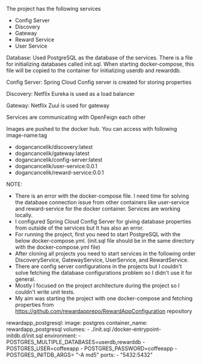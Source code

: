 The project has the following services
- Config Server
- Discovery
- Gateway
- Reward Service
- User Service


Database:
Used PostgreSQL as the database of the services. There is a file for initializing databases called init.sql. When starting docker-compose, this file will be copied to the container for initializing userdb and rewarddb.

Config Server:
Spring Cloud Config server is created for storing properties

Discovery:
Netflix Eureka is used as a load balancer

Gateway:
Netflix Zuul is used for gateway

Services are communicating with OpenFeign each other

Images are pushed to the docker hub. You can access with following image-name:tag
- dogancancelik/discovery:latest
- dogancancelik/gateway:latest
- dogancancelik/config-server:latest
- dogancancelik/user-service:0.0.1
- dogancancelik/reward-service:0.0.1


NOTE: 
- There is an error with the docker-compose file. I need time for solving the database connection issue from other containers like user-service and reward-service for the docker container. Services are working locally.
- I configured Spring Cloud Config Server for giving database properties from outside of the services but It has also an error. 
- For running the project, first you need to start PostgreSQL with the below docker-compose.yml. (init.sql file should be in the same directory with the docker-compose.yml file)
- After cloning all projects you need to start services in the following order DiscoveryService, GatewayService, UserService, and RewardService.
- There are config server configurations in the projects but I couldn't solve fetching the database configurations problem so I didn't use it for general. 
- Mostly I focused on the project architecture during the project so I couldn't write unit tests.
- My aim was starting the project with one docker-compose and fetching properties from https://github.com/rewardapprepo/RewardAppConfiguration repository 

rewardapp_postgresql:
    image: postgres
    container_name: rewardapp_postgresql
    volumes:
        - ./init.sql /docker-entrypoint-initdb.d/init.sql
    environment:
        - POSTGRES_MULTIPLE_DATABASES=userdb,rewarddb
        - POSTGRES_USER=coffeeapp
        - POSTGRES_PASSWORD=coffeeapp
        - POSTGRES_INITDB_ARGS= "-A md5"
    ports:
      - "5432:5432"


